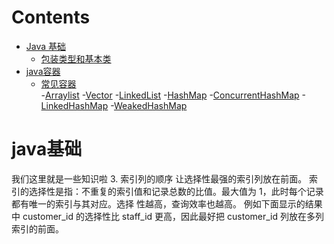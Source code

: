 # Contents
- [Java 基础](#java基础)
  - [包装类型和基本类](#integer-and-int)  
- [java容器](#java-collection)
  - [常见容器](#common-used)  
    -[Arraylist](#arraylist)
    -[Vector](#vector)
    -[LinkedList](#linkedList)
    -[HashMap](#hashmap)
    -[ConcurrentHashMap](#concurrentHashMap)
    -[LinkedHashMap](#linkedhashmap)
    -[WeakedHashMap](#weakedhashmap)


# java基础
我们这里就是一些知识啦
3. 索引列的顺序
让选择性最强的索引列放在前面。
索引的选择性是指：不重复的索引值和记录总数的比值。最大值为 1，此时每个记录都有唯一的索引与其对应。选择
性越高，查询效率也越高。
例如下面显示的结果中 customer_id 的选择性比 staff_id 更高，因此最好把 customer_id 列放在多列索引的前面。
